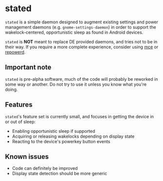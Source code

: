 stated
======

`stated` is a simple daemon designed to augment existing settings and power
management daemons (e.g. `gnome-settings-daemon`) in order to support
the wakelock-centered, opportunistic sleep as found in Android devices.

`stated` is **NOT** meant to replace DE provided daemons, and tries not
to be in their way. If you require a more complete experience, consider
using [mce](https://git.sailfishos.org/mer-core/mce/) or
[repowerd](https://github.com/ubports/repowerd).

Important note
--------------

`stated` is pre-alpha software, much of the code will probably be reworked
in some way or another. Do not try to use it unless you know what you're
doing.

Features
--------

`stated`'s feature set is currently small, and focuses in getting the device
in or out of sleep:

* Enabling opportunistic sleep if supported
* Acquiring or releasing wakelocks depending on display state
* Reacting to the device's powerkey button events

Known issues
------------

* Code can definitely be improved
* Display state detection should be more generic